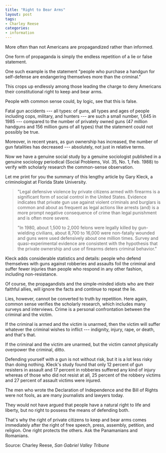 ```yaml
---
title: "Right to Bear Arms"
layout: post
tags:
- Charley Reese
categories:
- information
---
```


More often than not Americans are propagandized rather than informed.

One form of propaganda is simply the endless repetition of a lie or false statement.

One such example is the statement "people who purchase a handgun for self-defense are endangering themselves more than the criminal."

This crops up endlessly among those leading the charge to deny Americans their constitutional right to keep and bear arms.

People with common sense could, by logic, see that this is false.

Fatal gun accidents --- all types: of guns, all types and ages of people including cops, military, and hunters --- are such a small number, 1,645 in 1985 --- compared to the number of privately owned guns (47 million handguns and 156 million guns of all types) that the statement could not possibly be true.

Moreover, in recent years, as gun ownership has increased, the number of gun fatalities has decreased --- absolutely, not just in relative terms.

Now we have a genuine social study by a genuine sociologist published in a genuine sociology periodical (Social Problems, Vol. 35, No. 1, Feb. 1988) to verify with scholarly research the common-sense observation.

Let me print for you the summary of this lengthy article by Gary Kleck, a criminologist at Florida State University.

> "Legal defensive violence by private citizens armed with firearms is a significant form of social control in the United States. Evidence indicates that private gun use against violent criminals and burglars is common and about as frequent as legal actions like arrests (and) is a more prompt negative consequence of crime than legal punishment and is often more severe.
>
> "In 1980, about 1,500 to 2,000 felons were legally killed by gun-wielding civilians, about 8,700 to 16,000 were non-fatally wounded and guns were used defensively about one million times. Survey and quasi-experimental evidence are consistent with the hypothesis that the private ownership and use of firearms deters criminal behavior."

Kleck adds considerable statistics and details: people who defend themselves with guns against robberies and assaults foil the criminal and suffer fewer injuries than people who respond in any other fashion, including non-resistance.

Of course, the propagandists and the simple-minded idiots who are their faithful allies, will ignore the facts and continue to repeat the lie.

Lies, however, cannot be converted to truth by repetition. Here again, common sense verifies the scholarly research, which includes many surveys and interviews. Crime is a personal confrontation between the criminal and the victim.

If the criminal is armed and the victim is unarmed, then the victim will suffer whatever the criminal wishes to inflict --- indignity, injury, rape, or death, and that's that.

If the criminal and the victim are unarmed, but the victim cannot physically overpower the criminal, ditto.

Defending yourself with a gun is not without risk, but it is a lot less risky than doing nothing. Kleck's study found that only 12 percent of gun resisters in assault and 17 percent in robberies suffered any kind of injury whereas of those who did not resist at all, 25 percent of the robbery victims and 27 percent of assault victims were injured.

The men who wrote the Declaration of Independence and the Bill of Rights were not fools, as are many journalists and lawyers today.

They would not have argued that people have a natural right to life and liberty, but no right to possess the means of defending both.

That's why the right of private citizens to keep and bear arms comes immediately after the right of free speech, press, assembly, petition, and religion. One right protects the others. Ask the Panamanians and Romanians.

Source: Charley Reese, *San Gabriel Valley Tribune*
